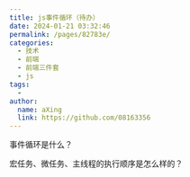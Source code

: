 ```yaml
---
title: js事件循环（待办）
date: 2024-01-21 03:32:46
permalink: /pages/82783e/
categories:
  - 技术
  - 前端
  - 前端三件套
  - js
tags:
  - 
author: 
  name: aXing
  link: https://github.com/08163356
---
```

事件循环是什么？

宏任务、微任务、主线程的执行顺序是怎么样的？




